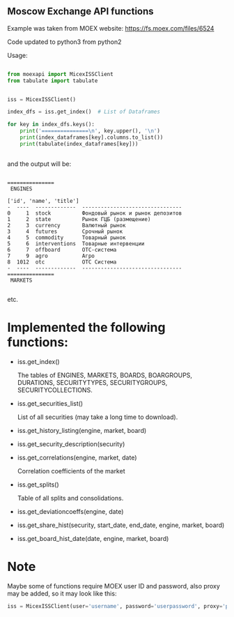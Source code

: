 ## Moscow Exchange API functions

Example was taken from MOEX website:
https://fs.moex.com/files/6524

Code updated to python3 from python2

Usage:

```python

from moexapi import MicexISSClient
from tabulate import tabulate


iss = MicexISSClient()

index_dfs = iss.get_index()  # List of Dataframes

for key in index_dfs.keys():
    print('===============\n', key.upper(), '\n')
    print(index_dataframes[key].columns.to_list())
    print(tabulate(index_dataframes[key]))
    
```
and the output will be:

```

===============
 ENGINES 

['id', 'name', 'title']
-  ----  -------------  --------------------------------
0     1  stock          Фондовый рынок и рынок депозитов
1     2  state          Рынок ГЦБ (размещение)
2     3  currency       Валютный рынок
3     4  futures        Срочный рынок
4     5  commodity      Товарный рынок
5     6  interventions  Товарные интервенции
6     7  offboard       ОТС-система
7     9  agro           Агро
8  1012  otc            OTC Система
-  ----  -------------  --------------------------------
===============
 MARKETS 
 
```
etc.

# Implemented the following functions:


* iss.get_index()

  The tables of ENGINES, MARKETS, BOARDS, BOARGROUPS, DURATIONS, SECURITYTYPES, SECURITYGROUPS, SECURITYCOLLECTIONS.
  
* iss.get_securities_list()

  List of all securities (may take a long time to download).
  
* iss.get_history_listing(engine, market, board)

* iss.get_security_description(security)

* iss.get_correlations(engine, market, date)

  Correlation coefficients of the market
  
* iss.get_splits()

  Table of all splits and consolidations.
  
* iss.get_deviationcoeffs(engine, date)

* iss.get_share_hist(security, start_date, end_date, engine, market, board)

* iss.get_board_hist_date(date, engine, market, board)

# Note

Maybe some of functions require MOEX user ID and password, also proxy may be added, so it may look like this:

```python
iss = MicexISSClient(user='username', password='userpassword', proxy='proxy.url')
```

  




